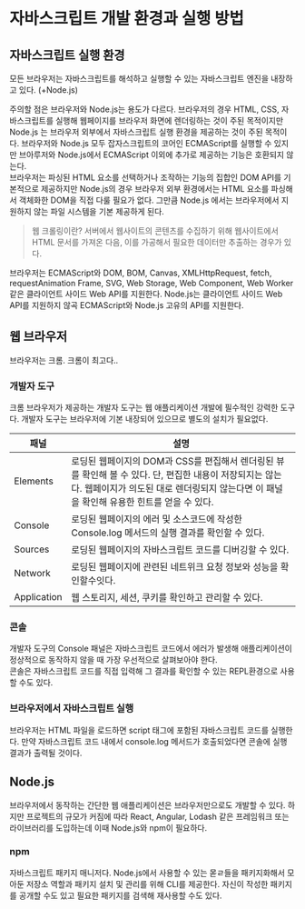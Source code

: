 # 자바스크립트 개발 환경과 실행 방법

## 자바스크립트 실행 환경
모든 브라우저는 자바스크립트를 해석하고 실행할 수 있는 자바스크립트 엔진을 내장하고 있다. (+Node.js)

주의할 점은 브라우저와 Node.js는 용도가 다르다. 브라우저의 경우 HTML, CSS, 자바스크립트를 실행해 웹페이지를 브라우저 화면에 렌더링하는 것이 주된 목적이지만 Node.js 는 브라우저 외부에서 자바스크립트 실행 환경을 제공하는 것이 주된 목적이다. 브라우저와 Node.js 모두 잡자스크립트의 코어인 ECMAScript를 실행할 수 있지만 브아루저와 Node.js에서 ECMAScript 이외에 추가로 제공하는 기능은 호환되지 않는다.
<br>
브라우저는 파싱된 HTML 요소를 선택하거나 조작하는 기능의 집합인 DOM API를 기본적으로 제공하지만 Node.js의 경우 브라우저 외부 환경에서는 HTML 요소를 파싱해서 객체화한 DOM을 직접 다룰 필요가 없다.
그만큼 Node.js 에서는 브라우저에서 지원하지 않는 파일 시스템을 기본 제공하게 된다.

> 웹 크롤링이란? 서버에서 웹사이트의 콘텐츠를 수집하기 위해 웹사이트에서 HTML 문서를 가져온 다음, 이를 가공해서 필요한 데이터만 추출하는 경우가 있다.

브라우저는 ECMAScript와 DOM, BOM, Canvas, XMLHttpRequest, fetch, requestAnimation Frame, SVG, Web Storage, Web Component, Web Worker 같은 클라이언트 사이드 Web API를 지원한다. Node.js는 클라이언트 사이드 Web API를 지원하지 않곡 ECMAScript와 Node.js 고유의 API를 지원한다.

## 웹 브라우저
브라우저는 크롬. 크롬이 최고다..

### 개발자 도구
크롬 브라우저가 제공하는 개발자 도구는 웹 애플리케이션 개발에 필수적인 강력한 도구다. 개발자 도구는 브라우저에 기본 내장되어 있으므로 별도의 설치가 필요없다.

|패널|설명|
|---|---|
|Elements|로딩된 웹페이지의 DOM과 CSS를 편집해서 렌더링된 뷰를 확인해 볼 수 있다. 단, 편집한 내용이 저장되지는 않는다. 웹페이지가 의도된 대로 렌더링되지 않는다면 이 패널을 확인해 유용한 힌트를 얻을 수 있다.|
|Console| 로딩된 웹페이지의 에러 및 소스코드에 작성한 Console.log 메서드의 실행 결과를 확인할 수 있다.|
|Sources| 로딩된 웹페이지의 자바스크립트 코드를 디버깅할 수 있다.|
|Network|로딩된 웹페이지에 관련된 네트위크 요청 정보와 성능을 확인할수잇다.|
|Application| 웹 스토리지, 세션, 쿠키를 확인하고 관리할 수 있다.|


### 콘솔
개발자 도구의 Console 패널은 자바스크립트 코드에서 에러가 발생해 애플리케이션이 정상적으로 동작하지 않을 때 가장 우선적으로 살펴보아야 한다.<br>
콘솔은 자바스크립트 코드를 직접 입력해 그 결과를 확인할 수 있는 REPL환경으로 사용할 수도 있다. 

### 브라우저에서 자바스크립트 실행
브라우저는 HTML 파일을 로드하면 script 태그에 포함된 자바스크립트 코드를 실행한다. 만약 자바스크립트 코드 내에서 console.log 메서드가 호출되었다면 콘솔에 실행 결과가 출력될 것이다.<br>

## Node.js
브라우저에서 동작하는 간단한 웹 애플리케이션은 브라우저만으로도 개발할 수 있다. 하지만 프로젝트의 규모가 커짐에 따라 React, Angular, Lodash 같은 프레임워크 또는 라이브러리를 도입하는데 이때 Node.js와 npm이 필요하다.

### npm
자바스크립트 패키지 매니저다. Node.js에서 사용할 수 있는 몯ㄹ들을 패키지화해서 모아둔 저장소 역할과 패키지 설치 및 관리를 위해 CLI를 제공한다. 자신이 작성한 패키지를 공개할 수도 있고 필요한 패키지를 검색해 재사용할 수도 있다.

